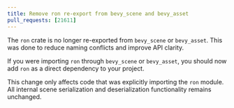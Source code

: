 ```yaml
---
title: Remove ron re-export from bevy_scene and bevy_asset
pull_requests: [21611]
---
```


The `ron` crate is no longer re-exported from `bevy_scene` or `bevy_asset`. This was done to reduce naming conflicts and improve API clarity.

If you were importing `ron` through `bevy_scene` or `bevy_asset`, you should now add `ron` as a direct dependency to your project.

This change only affects code that was explicitly importing the `ron` module. All internal scene serialization and deserialization functionality remains unchanged.
